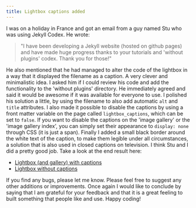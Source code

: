 ```yaml
---
title: Lightbox captions added
---
```


I was on a holiday in France and got an email from a guy named Stu who was using Jekyll Codex. He wrote: 

> "I have been developing a Jekyll website (hosted on github pages) and have made huge progress thanks to your tutorials and 'without plugins' codex. Thank you for those!" 

He also mentioned that he had managed to alter the code of the lightbox in a way that it displayed the filename as a caption. A very clever and minimalistic idea. I asked him if I could review his code and add the functionality to the 'without plugins' directory. He immediately agreed and said it would be awesome if it was available for everyone to use. I polished his solution a little, by using the filename to also add automatic `alt` and `title` attributes. I also made it possible to disable the captions by using a front matter variable on the page called `lightbox_captions`, which can be set to `false`. If you want to disable the captions on the 'image gallery' or the 'image gallery index', you can simply set their appearance to `display: none` through CSS (it is just a span). Finally I added a small black border around the white text of the caption, to make them legible under all circumstances, a solution that is also used in closed captions on television. I think Stu and I did a pretty good job. Take a look at the end result here:

- [Lightbox (and gallery) with captions](/without-plugin/image-gallery)
- [Lightbox without captions](/without-plugin/lightbox)

If you find any bugs, please let me know. Please feel free to suggest any other additions or improvements. Once again I would like to conclude by saying that I am grateful for your feedback and that it is a great feeling to built something that people like and use. Happy coding!